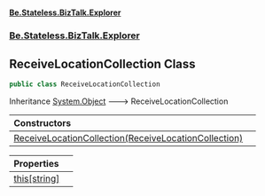 #### [Be.Stateless.BizTalk.Explorer](README.md 'README')
### [Be.Stateless.BizTalk.Explorer](Be.Stateless.BizTalk.Explorer.md 'Be.Stateless.BizTalk.Explorer')

## ReceiveLocationCollection Class

```csharp
public class ReceiveLocationCollection
```

Inheritance [System.Object](https://docs.microsoft.com/en-us/dotnet/api/System.Object 'System.Object') &#129106; ReceiveLocationCollection

| Constructors | |
| :--- | :--- |
| [ReceiveLocationCollection(ReceiveLocationCollection)](ReceiveLocationCollection.ReceiveLocationCollection(ReceiveLocationCollection).md 'Be.Stateless.BizTalk.Explorer.ReceiveLocationCollection.ReceiveLocationCollection(Microsoft.BizTalk.ExplorerOM.ReceiveLocationCollection)') | |

| Properties | |
| :--- | :--- |
| [this[string]](ReceiveLocationCollection.this[string].md 'Be.Stateless.BizTalk.Explorer.ReceiveLocationCollection.this[string]') | |
